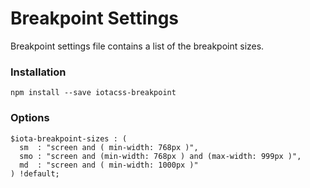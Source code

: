 # Breakpoint Settings #

Breakpoint settings file contains a list of the breakpoint sizes.


### Installation

```
npm install --save iotacss-breakpoint
```


### Options

```
$iota-breakpoint-sizes : (
  sm  : "screen and ( min-width: 768px )",
  smo : "screen and (min-width: 768px ) and (max-width: 999px )",
  md  : "screen and ( min-width: 1000px )"
) !default;
```
